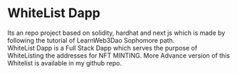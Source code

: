 # WhiteList Dapp 
Its an repo project based on solidity, hardhat and next js which is made by following the tutorial of LearnWeb3Dao Sophomore path. <br>
WhiteList Dapp is a Full Stack Dapp which serves the purpose of WhiteListing the addresses for NFT MINTING.
More Advance version of this Whitelist is available in my github repo.
